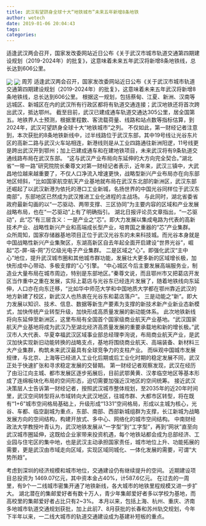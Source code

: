 ```yaml
---
title: 武汉有望跻身全球十大“地铁城市”未来五年新增8条地铁
author: wetech
date: 2019-01-06 20:04:43
tags: 
categories: 
---
```

适逢武汉两会召开，国家发改委网站近日公布《关于武汉市城市轨道交通第四期建设规划（2019-2024年）的批复》，这意味着未来五年武汉将新增8条地铁线，总长达到606公里。
<!-- more -->
<img align="center" border="0" src="https://imgcdn.yicai.com/uppics/images/2019/01/3b3b3500da05ebf368bd2e6fd4a37875.jpg" />
<img align="center" border="0" src="https://imgcdn.yicai.com/uppics/images/2019/01/0e62e4b64613134d7621f51bd3e05c03.jpg" />
周芳
适逢武汉两会召开，国家发改委网站近日公布《关于武汉市城市轨道交通第四期建设规划（2019-2024年）的批复》，这意味着未来五年武汉将新增8条地铁线，总长达到606公里。
根据这一规划，包括蔡甸、江夏、新洲、汉南等远城区、新城区在内的武汉所有行政区都将有轨道交通连接；武汉地铁还将首次跨出武汉，抵达鄂州。
截至目前，武汉已建成通车轨道交通达305公里，居全国第五。地铁界人士预测，根据里程数、客流载荷量、线路和站点数等指标估算，到2024年，武汉可望跻身全球十大“地铁城市”之列。
不仅如此，第一财经记者注意到，本次获批的8条地铁新线中，过半线路位于武汉东部，其中19号线让光谷东片区的高新二路与武汉火车站相连，新港线则是从工业四路通往新洲阳逻，11号线更是跨出武汉开到鄂州；加上已建成通车和在建地铁项目，未来武汉将有9条轨道交通线路布局在武汉东部。
“这与武汉产业布局向东延伸的大方向完全契合。”湖北省“一带一路”研究院院长秦尊文对第一财经记者表示，近年来，武汉三镇中，大武昌地位越来越重要了，不仅人口净流入增速更快，战略型新兴产业布局亦在向东部地区倾斜，“比如国家航空航天产业基地就布局在武汉东北部的新洲区，武汉东部还崛起了以武汉新港为依托的港口工业新城，名扬世界的中国光谷同样位于武汉东南部”，东部地区已然成为武汉推进工业化进程的主战场。
与此同时，湖北省委省政府最新勾画的以“一芯驱动、两带支撑、三区协同”为主要内容的区域和产业发展战略布局，也在“一芯驱动”上有了明确指引。
湖北日报评论员文章指出，“一芯驱动”，此“芯”有三层含义：一是产业之“芯”。即大力发展以集成电路为代表的高新技术产业、战略性新兴产业和高端成长型产业，培育国之重器的“芯”产业集群。
众所周知，国家存储器基地项目正位于武汉光谷东的未来科技城。而光谷本身就是中国战略性新兴产业集聚区，东湖高新区自去年起全面开启建设“世界光谷”，崛起“芯-屏-端-网”万亿级光电子产业集群。
二是区域之“心”。即强化武汉“主中心”地位，提升武汉城市圈和其他城市群功能，发展壮大更多新的区域增长极，加快形成中心带动、多极支撑的“心”引擎。
“中心城区今后主要发展高端服务业，制造业大量布局在城市周边，特别是东部地区。”秦尊文说，而且鄂州市又把葛店开发区当作重中之重在发展，实际上葛店与光谷东已经连片发展了，随着地铁线向东延伸，人口亦在向东迁移，“比如华中师范大学和中国地质大学都在鄂州靠近武汉的地方新建了校区，新武汉人也热衷在光谷东和葛店落户”。
三是动能之“新”。即大力发展以知识、技术、信息、数据等新生产要素为支撑的新技术新产业新业态新模式，加快传统产业转型升级，加快形成高质量发展的新动能体系。
此次地铁新线将向东延伸至新洲区，这里布局有全国首个国家级商业航天产业基地。“武汉国家航天产业基地将成为武汉乃至湖北经济高质量发展的重要承载地和新的增长极。”武汉市人大代表、华夏幸福武汉区域事业部总经理李洵说，布局商业航天产业，是武汉加快实现新旧动能转换的战略支点，基地将围绕商业航天、高端装备、新材料三大产业集群，构筑未来武汉最具有全球竞争力的支柱产业。
而纵观中国城市发展规律，与北京、上海等已经进入工业化后期或后工业化时期的稳定发展不同，武汉正处于快速扩张和寻求稳定发展的交替期。
第一财经记者观察发现，武汉在经历了由沿江向主城、都市发展区逐步拓展后，目前武鄂黄黄、汉孝临空地区等基本形成了连绵板块化布局的空间形态，迫切需要加强近汉地区的空间统筹。
接近武汉决策层人士告诉第一财经记者，按照武汉城市整体规划，至2035年的近20年时间里，武汉空间转型将从市域转向大武汉地区，往城市群、大都市区转型，将在既有“1+6”城市空间格局基础上，升级形成“1331”空间格局，形成以主城为核心，光谷、车都、临空副城为重点，东部、南部、西部新城组群为支撑，长江新城为战略发展方向的空间结构，构建开放式、多中心、网络化的城市空间结构。
中南财经政法大学教授叶青认为，武汉地铁发展从“一字型”到“工字型”，再到“网状”直至向武汉城市圈延伸，这既给企业家带来投资机遇，每个地铁站都会成为总部经济、工业园与住宅区的集中地，也是武汉主动承担国家责任，城市地位上升、功能拓展的需要，更是武汉由市域走向区域，实现区域同城化、一体化发展的需要，可谓“大势所趋”。
 
 
考虑到深圳的经济规模和城市地位，交通建设仍有继续提升的空间。
近期建设项目总投资为 1469.07亿元，其中资本金占40%，计587.6亿元。
在过去的一周里，有9个一二线城市密集开通了地铁新线，各大城市的地铁里程规模又进一步扩大。
湖北潜在的集邮爱好者有数十万人，青少年集邮爱好者多以学校为基地，而高校里的集邮爱好者占比只有2~3%。
本月以来，包括上海、杭州、重庆、济南多地城市轨道交通规划获批，加上此前7、8月获批的长春和苏州轨交规划，今年下半年以来，一二线大城市的轨道交通建设成为基建补短板的重点。
